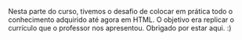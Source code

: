 Nesta parte do curso, tivemos o desafio de colocar em prática todo o conhecimento adquirido até agora em HTML.
O objetivo era replicar o currículo que o professor nos apresentou.
Obrigado por estar aqui. :)
